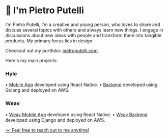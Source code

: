 # 👋 I'm Pietro Putelli

I’m Pietro Putelli, I’m a creative and young person, who loves to share and discuss several topics with others and always learn new things.
I engage in discussions about new ideas with people and transform them into tangible products. My primary focus lies in design.

Checkout out my portfolio: [pietroputelli.com](https://pietroputelli.com).

Here's my main projects:

### Hyle
• [Mobile App](https://github.com/Pietro-Putelli/hyle-mobile-app) developed using React Native.
• [Backend](https://github.com/Pietro-Putelli/hyle-backend) developed using Golang and deployed on AWS.

### Weav
• [Weav Mobile App](https://github.com/Pietro-Putelli/weav-frontend) developed using React Native.
• [Weav Backend](https://github.com/Pietro-Putelli/weav-backend) developed using Django and deployed on AWS.
   
[✉️ Feel free to reach out to me anytime!](mailto:pietro.putelli@gmail.com)
